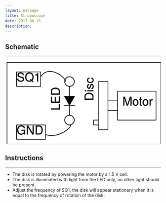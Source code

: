 ```yaml
---
layout: e17page
title: Stroboscope
date: 2017-08-18
description: 
---
```


## Schematic
___

![](images/schematics/stroboscope.png)

## Instructions
___
- The disk is rotated by powering the motor by a 1.5 V cell.
- The disk is illuminated with light from the LED only, no other light should be present. 
- Adjust the frequency of SQ1, the disk will appear stationary when it is equal to the frequency
  of rotation of the disk.
